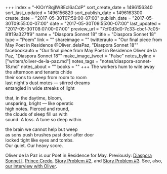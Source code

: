 +++
index = "-KlOrY8qjIW8EcI6aCdP"
sort_create_date = 1496156340
sort_last_updated = 1496156820
sort_publish_date = 1496163300
create_date = "2017-05-30T07:59:00-07:00"
publish_date = "2017-05-30T09:55:00-07:00"
date = "2017-05-30T09:55:00-07:00"
last_updated = "2017-05-30T08:07:00-07:00"
preview_url = "7cf0d3d0-7c33-cbcf-7c05-81f19a327ff9"
name = "Diaspora Sonnet 18"
title = "Diaspora Sonnet 18"
type = "Poem"
link = ""
shareimage = ""
twitterauto = "Our final piece from May Poet in Residence @Oliver_delaPaz, \"Diaspora Sonnet 18\""
facebookauto = "Our final piece from May Poet in Residence Oliver de la Paz, \"Diaspora Sonnet 18\""
make_image_tweet = "False"
notes_byline = ["writers/oliver-de-la-paz.md"]
notes_tags = "notes/diaspora-sonnet-18.md"
notes_about = ""
books = ""
+++
The workers hum to wile away<br>
the afternoon and tenants chide<br>
their sons to sweep from room to room<br>
last night's dust motes &mdash; stirred dreams<br>
entangled in wide streaks of light 

that, in the daytime, bloom,<br>
unsparing, bright &mdash; like operatic<br>
high notes. Pierced and round,<br>
the clouds of sleep fill us with<br>
sound. A loss. A tune so deep within 

the brain we cannot help but weep<br>
as sons push brushes past door after door<br>
locked tight like eyes and tombs.<br>
Our quiet. Our heavy score.

<p class="poem-footer">Oliver de la Paz is our Poet in Residence for May. Previously: <a href="http://www.seattlereviewofbooks.com/notes/2017/05/02/diaspora-sonnet-i/" title="The Seattle Review of Books - Diaspora Sonnet I">Diaspora Sonnet I</a>, <a href="http://www.seattlereviewofbooks.com/notes/2017/05/09/prince-credo/" title="The Seattle Review of Books - Prince Credo">Prince Credo</a>, <a href="http://www.seattlereviewofbooks.com/notes/2017/05/16/a-story-problem-2/" title="The Seattle Review of Books - A Story Problem #2">Story Problem #2</a>, and <a href="http://www.seattlereviewofbooks.com/notes/2017/05/23/a-story-problem-3/" title="The Seattle Review of Books - A Story Problem #3">Story Problem #3</a>. See, also, <a href="http://www.seattlereviewofbooks.com/notes/2017/05/29/oliver-de-la-paz-still-profoundly-misses-the-northwest/" title="The Seattle Review of Books - Oliver de la Paz still &amp;quot;profoundly&amp;quot; misses the Northwest">our interview with Oliver</a>.</p>
